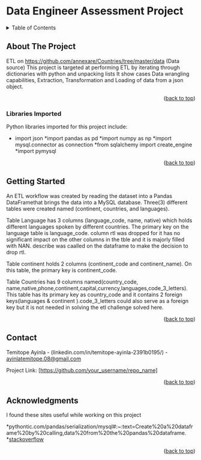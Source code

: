 # Data Engineer Assessment Project
<!-- Data ETL with python and MySql (iterating through the keys and values in a dictionary, unpacking lists, renaming columns, resetting index) -->

  </p>
</div>



<!-- TABLE OF CONTENTS -->
<details>
  <summary>Table of Contents</summary>
  <ol>
    <li>
      <a href="#about-the-project">About The Project</a>
      <ul>
        <li><a href="#built-with">Libraries Imported</a></li>
      </ul>
    </li>
    <li>
      <a href="#getting-started">Getting Started</a>
    </li>
    <li><a href="#contact">Contact</a></li>
    <li><a href="#acknowledgments">Acknowledgments</a></li>
  </ol>
</details>



<!-- Data Engineer Assessment Test-->
## About The Project

ETL on https://github.com/annexare/Countries/tree/master/data (Data source)
This project is targeted at performing ETL by iterating through  dictionaries with python and unpacking lists
It show cases Data wrangling capabilities, Extraction, Transformation and Loading of data from a json object.

<p align="right">(<a href="#readme-top">back to top</a>)</p>

### Libraries Imported

Python libraries imported for this project include:

* import json
*import pandas as pd
*import numpy as np
*import mysql.connector as connection
*from sqlalchemy import create_engine
*import pymysql


<p align="right">(<a href="#readme-top">back to top</a>)</p>



<!-- GETTING STARTED -->
## Getting Started

An ETL workflow was created by reading the dataset into a Pandas DataFramethat brings the data into a MySQL database. 
Three(3) different tables were created named (continent, countries, and languages). 

Table Language  has 3 columns (language_code, name, native) which holds different languages spoken by different countries.
The primary key on the language table is language_code. column rtl was dropped for it has no significant impact on the other columns in the tble
and it is majorly filled with NAN. describe was caalled on the dataframe to make the decision to drop rtl.

Table continent holds 2 columns (continent_code and continent_name). On this table, the primary key is continent_code.

Table Countries  has 9 columns named(country_code, name,native,phone,continent,capital,currency,languages,code_3_letters).
This table has its primary key as country_code and it contains 2 foreign keys(languages & continent ).code_3_letters could also serve as a foreign key but
it is not needed in solving the etl challenge solved here.


<p align="right">(<a href="#readme-top">back to top</a>)</p>



<!-- CONTACT -->
## Contact

Temitope Ayinla - (linkedin.com/in/temitope-ayinla-2391b0195/) - ayinlatemitope.08@gmail.com

Project Link: [https://github.com/your_username/repo_name]

<p align="right">(<a href="#readme-top">back to top</a>)</p>



<!-- ACKNOWLEDGMENTS -->
## Acknowledgments
I found these sites useful while working on this project

*pythontic.com/pandas/serialization/mysql#:~:text=Create%20a%20dataframe%20by%20calling,data%20from%20the%20pandas%20dataframe.
*[stackoverflow](https://stackoverflow.com)

<p align="right">(<a href="#readme-top">back to top</a>)</p>
